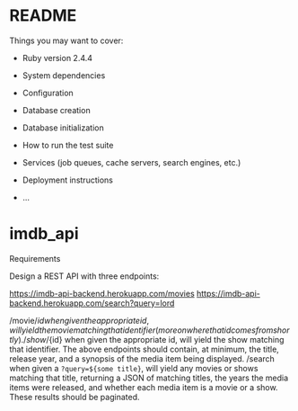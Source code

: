 # README


Things you may want to cover:

* Ruby version 2.4.4

* System dependencies

* Configuration

* Database creation

* Database initialization

* How to run the test suite

* Services (job queues, cache servers, search engines, etc.)

* Deployment instructions

* ...
# imdb_api

Requirements

Design a REST API with three endpoints:

 https://imdb-api-backend.herokuapp.com/movies
 https://imdb-api-backend.herokuapp.com/search?query=lord

/movie/${id} when given the appropriate id, will yield the movie matching that identifier (more on where that id comes from shortly).
/show/${id} when given the appropriate id, will yield the show matching that identifier.
The above endpoints should contain, at minimum, the title, release year, and a synopsis of the media item being displayed.
/search when given a `?query=${some title}`, will yield any movies or shows matching that title, returning a JSON of matching titles, the years the media items were released, and whether each media item is a movie or a show. These results should be paginated.



